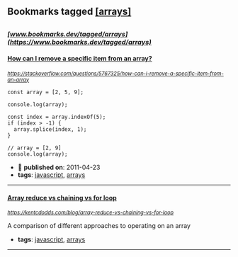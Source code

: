 ## Bookmarks tagged [[arrays]](https://www.bookmarks.dev/search?q=[arrays])

_<sup><sup>[www.bookmarks.dev/tagged/arrays](https://www.bookmarks.dev/tagged/arrays)</sup></sup>_
---
#### [How can I remove a specific item from an array?](https://stackoverflow.com/questions/5767325/how-can-i-remove-a-specific-item-from-an-array)
_<sup>https://stackoverflow.com/questions/5767325/how-can-i-remove-a-specific-item-from-an-array</sup>_

```
const array = [2, 5, 9];

console.log(array);

const index = array.indexOf(5);
if (index > -1) {
  array.splice(index, 1);
}

// array = [2, 9]
console.log(array); 
```
* :calendar: **published on**: 2011-04-23
* **tags**: [javascript](../tagged/javascript.md), [arrays](../tagged/arrays.md)
---
#### [Array reduce vs chaining vs for loop](https://kentcdodds.com/blog/array-reduce-vs-chaining-vs-for-loop)
_<sup>https://kentcdodds.com/blog/array-reduce-vs-chaining-vs-for-loop</sup>_

A comparison of different approaches to operating on an array

* **tags**: [javascript](../tagged/javascript.md), [arrays](../tagged/arrays.md)
---
